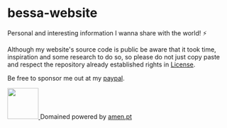# bessa-website
Personal and interesting information I wanna share with the world! ⚡

Although my website's source code is public be aware that it took time, inspiration and some research to do so, so please do not just copy paste and respect the repository already established rights in <a href="https://github.com/assebc/bessa-website/blob/main/LICENSE">License</a>.

Be free to sponsor me out at my <a href="https://paypal.me/bessa11">paypal</a>.

<a href="http://assebc.pt/">
  <img src="http://assebc.pt/favicon.png" width="70px" width="70px">
</a>
Domained powered by <a href="https://www.amen.pt/">amen.pt</a>

